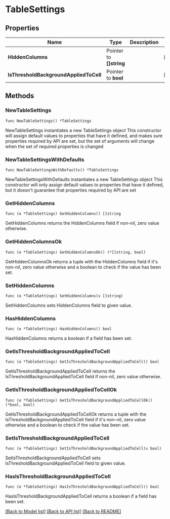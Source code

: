 # TableSettings

## Properties

Name | Type | Description | Notes
------------ | ------------- | ------------- | -------------
**HiddenColumns** | Pointer to **[]string** |  | [optional] 
**IsThresholdBackgroundAppliedToCell** | Pointer to **bool** |  | [optional] 

## Methods

### NewTableSettings

`func NewTableSettings() *TableSettings`

NewTableSettings instantiates a new TableSettings object
This constructor will assign default values to properties that have it defined,
and makes sure properties required by API are set, but the set of arguments
will change when the set of required properties is changed

### NewTableSettingsWithDefaults

`func NewTableSettingsWithDefaults() *TableSettings`

NewTableSettingsWithDefaults instantiates a new TableSettings object
This constructor will only assign default values to properties that have it defined,
but it doesn't guarantee that properties required by API are set

### GetHiddenColumns

`func (o *TableSettings) GetHiddenColumns() []string`

GetHiddenColumns returns the HiddenColumns field if non-nil, zero value otherwise.

### GetHiddenColumnsOk

`func (o *TableSettings) GetHiddenColumnsOk() (*[]string, bool)`

GetHiddenColumnsOk returns a tuple with the HiddenColumns field if it's non-nil, zero value otherwise
and a boolean to check if the value has been set.

### SetHiddenColumns

`func (o *TableSettings) SetHiddenColumns(v []string)`

SetHiddenColumns sets HiddenColumns field to given value.

### HasHiddenColumns

`func (o *TableSettings) HasHiddenColumns() bool`

HasHiddenColumns returns a boolean if a field has been set.

### GetIsThresholdBackgroundAppliedToCell

`func (o *TableSettings) GetIsThresholdBackgroundAppliedToCell() bool`

GetIsThresholdBackgroundAppliedToCell returns the IsThresholdBackgroundAppliedToCell field if non-nil, zero value otherwise.

### GetIsThresholdBackgroundAppliedToCellOk

`func (o *TableSettings) GetIsThresholdBackgroundAppliedToCellOk() (*bool, bool)`

GetIsThresholdBackgroundAppliedToCellOk returns a tuple with the IsThresholdBackgroundAppliedToCell field if it's non-nil, zero value otherwise
and a boolean to check if the value has been set.

### SetIsThresholdBackgroundAppliedToCell

`func (o *TableSettings) SetIsThresholdBackgroundAppliedToCell(v bool)`

SetIsThresholdBackgroundAppliedToCell sets IsThresholdBackgroundAppliedToCell field to given value.

### HasIsThresholdBackgroundAppliedToCell

`func (o *TableSettings) HasIsThresholdBackgroundAppliedToCell() bool`

HasIsThresholdBackgroundAppliedToCell returns a boolean if a field has been set.


[[Back to Model list]](../README.md#documentation-for-models) [[Back to API list]](../README.md#documentation-for-api-endpoints) [[Back to README]](../README.md)


